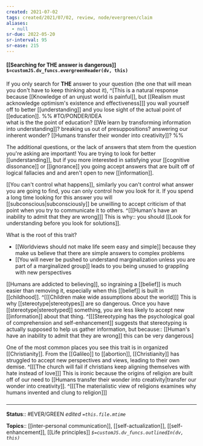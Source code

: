 ```yaml
---
created: 2021-07-02
tags: created/2021/07/02, review, node/evergreen/claim
aliases:
  - null
sr-due: 2022-05-20
sr-interval: 95
sr-ease: 215
---
```


#### [[Searching for THE answer is dangerous]] `$=customJS.dv_funcs.evergreenHeader(dv, this)`

If you only search for **THE** answer to your question
(the one that will mean you don't have to keep thinking about it),
^[This is a natural response because [[Knowledge of an unjust world is painful]], but [[Realism must acknowledge optimism's existence and effectiveness]]]
you wall yourself off to better [[understanding]] 
and you lose sight of the actual point of [[education]].
%%
#TO/PONDER/IDEA  
what is the the point of education? [[We learn by transforming information into understanding]]? breaking us out of presuppositions? answering our inherent wonder? [[Humans transfer their wonder into creativity]]?
%%

The additional questions, or the lack of answers that stem from the question you're asking are important!
You are trying to look for better [[understanding]],
but if you more interested in satisfying your [[cognitive dissonance]] or [[ignorance]] 
you going accept answers that are built off of logical fallacies and and aren't open to new [[information]].

[[You can't control what happens]],
similarly you can't control what answer you are going to find,
you can only control how you look for it.
If you spend a long time looking for this answer you will [[subconscious|subconsciously]] be unwilling to accept criticism of that point when you try to communicate it to others.
^[[[Human's have an inability to admit that they are wrong]]]
This is 
why:: you should [[Look for understanding before you look for solutions]].

What is the root of this trait? 
- [[Worldviews should not make life seem easy and simple]] because they make us believe that there are simple answers to complex problems
- [[You will never be pushed to understand marginalization unless you are part of a marginalized group]] leads to you being unused to grappling with new perspectives

[[Humans are addicted to believing]], so ingraining a [[belief]] is much easier than removing it, especially when this [[belief]] is built in [[childhood]].
^[[[Children make wide assumptions about the world]]]
This is why [[stereotype|stereotypes]] are so dangerous.
Once you have [[stereotype|stereotyped]] something, you are less likely to accept new [[information]] about that thing.
^[[[Stereotyping has the psychological goal of comprehension and self-enhancement]] suggests that stereotyping is actually supposed to help us gather information, but
because:: [[Human's have an inability to admit that they are wrong]] this can be very dangerous]

One of the most common places you see this trait is in organized [[Christianity]].
From the [[Galileo]] to [[abortion]], [[Christianity]] has struggled to accept new perspectives and views, leading to their own demise.
^[[[The church will fail if christians keep aligning themselves with hate instead of love]]]
This is ironic because the origins of religion are built off of our need to [[Humans transfer their wonder into creativity|transfer our wonder into creativity]].
^[[[The materialistic view of religions examines why humans invented and clung to religion]]]

### <hr class="footnote"/>

**Status**:: #EVER/GREEN 
*edited `=this.file.mtime`*

**Topics**:: [[inter-personal communication]], [[self-actualization]], [[self-enhancement]], [[Life principles]]
*`$=customJS.dv_funcs.outlinedIn(dv, this)`*
